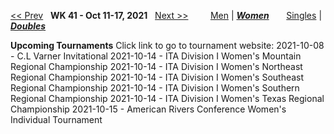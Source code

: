 [<< Prev](women_doubles_2140.md) &nbsp; **WK 41 - Oct 11-17, 2021** &nbsp; [Next >>](women_doubles_2142.md) &nbsp;&nbsp;&nbsp;&nbsp;&nbsp;&nbsp;&nbsp; [Men](./men_doubles_2141.md) &#124; [***Women***](./women_doubles_2141.md) &nbsp;&nbsp;&nbsp;&nbsp;&nbsp; [Singles](./women_singles_2141.md) &#124; [***Doubles***](./women_doubles_2141.md)

**Upcoming Tournaments**
Click link to go to tournament website:
  2021-10-08 - C.L Varner Invitational
  2021-10-14 - ITA Division I Women's Mountain Regional Championship
  2021-10-14 - ITA Division I Women's Northeast Regional Championship
  2021-10-14 - ITA Division I Women's Southeast Regional Championship
  2021-10-14 - ITA Division I Women's Southern Regional Championship
  2021-10-14 - ITA Division I Women's Texas Regional Championship
  2021-10-15 - American Rivers Conference Women's Individual Tournament
